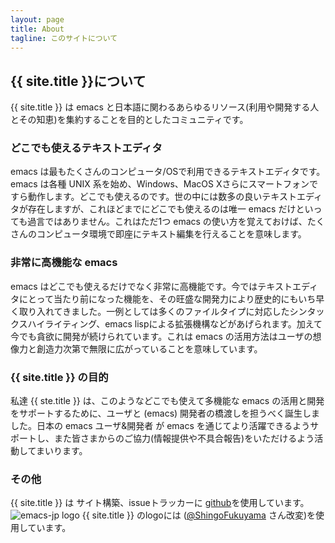 ```yaml
---
layout: page
title: About
tagline: このサイトについて
---
```


## {{ site.title }}について

{{ site.title }} は emacs と日本語に関わるあらゆるリソース(利用や開発する人とその知恵)を集約することを目的としたコミュニティです。

### どこでも使えるテキストエディタ

emacs は最もたくさんのコンピュータ/OSで利用できるテキストエディタです。emacs は各種 UNIX 系を始め、Windows、MacOS Xさらにスマートフォンですら動作します。どこでも使えるのです。世の中には数多の良いテキストエディタが存在しますが、これほどまでにどこでも使えるのは唯一 emacs だけといっても過言ではありません。これはただ1つ emacs の使い方を覚えておけば、たくさんのコンピュータ環境で即座にテキスト編集を行えることを意味します。

### 非常に高機能な emacs

emacs はどこでも使えるだけでなく非常に高機能です。今ではテキストエディタにとって当たり前になった機能を、その旺盛な開発力により歴史的にもいち早く取り入れてきました。一例としては多くのファイルタイプに対応したシンタックスハイライティング、emacs lispによる拡張機構などがあげられます。加えて今でも貪欲に開発が続けられています。これは emacs の活用方法はユーザの想像力と創造力次第で無限に広がっていることを意味しています。

### {{ site.title }} の目的

私達 {{ ste.title }} は、このようなどこでも使えて多機能な emacs の活用と開発をサポートするために、ユーザと (emacs) 開発者の橋渡しを担うべく誕生しました。日本の emacs ユーザ&開発者 が emacs を通じてより活躍できるようサポートし、また皆さまからのご協力(情報提供や不具合報告)をいただけるよう活動してまいります。

### その他

{{ site.title }} は サイト構築、issueトラッカーに [github](https://github.com)を使用しています。
<img src="http://emacs-jp.github.com/images/emacs-jp.png" alt="emacs-jp logo">
{{ site.title }}  のlogoには ([@ShingoFukuyama](https://github.com/ShingoFukuyama) さん改変)を使用しています。
